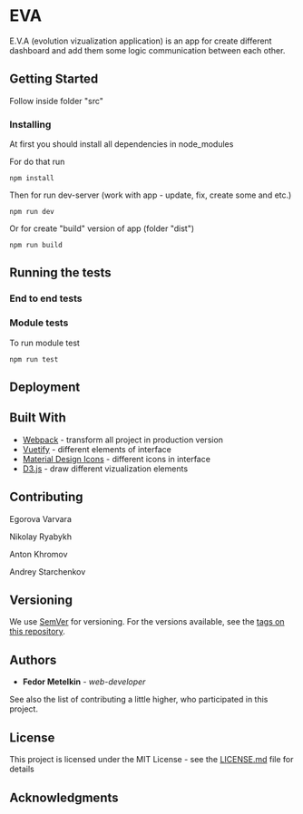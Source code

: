 # __EVA__

E.V.A (evolution vizualization application) is an app for create different dashboard and add them some logic communication between each other.

## Getting Started

Follow inside folder "src"

### Installing

At first you should install all dependencies in node_modules

For do that run

```
npm install
```

Then for run dev-server (work with app - update, fix, create some and etc.)

```
npm run dev
```

Or for create "build" version of app (folder "dist")

```
npm run build
```

## Running the tests


### End to end tests


### Module tests

To run module test

```
npm run test
```

## Deployment


## Built With

* [Webpack](https://webpack.js.org/concepts/) - transform all project in production version
* [Vuetify](https://vuetifyjs.com/ru/getting-started/quick-start/) -  different elements of interface
* [Material Design Icons](https://materialdesignicons.com/) - different icons in interface
* [D3.js](https://github.com/d3/d3/wiki) - draw different vizualization elements

## Contributing

Egorova Varvara

Nikolay Ryabykh

Anton Khromov

Andrey Starchenkov

## Versioning

We use [SemVer](http://semver.org/) for versioning. For the versions available, see the [tags on this repository](https://github.com/otdeveloper/EVA/tags). 

## Authors

* **Fedor Metelkin** - *web-developer* 
<!-- [PurpleBooth](https://github.com/PurpleBooth) -->

See also the list of contributing  a little higher, who participated in this project.

## License

This project is licensed under the MIT License - see the [LICENSE.md](LICENSE.md) file for details

## Acknowledgments


